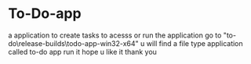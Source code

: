 # To-Do-app
a application to create tasks 
to acesss or run the application go to "to-do\release-builds\todo-app-win32-x64"
u will find a file type application called to-do app
run it 
hope u like it 
thank you

